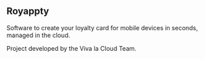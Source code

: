 Royappty
--------------

Software to create your loyalty card for mobile devices in seconds, managed in the cloud.

Project developed by the Viva la Cloud Team.
